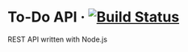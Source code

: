# To-Do API &middot; [![Build Status](https://travis-ci.org/andres-cruz/todo-api.svg?branch=master)](https://travis-ci.org/andres-cruz/todo-api)
REST API written with Node.js 
